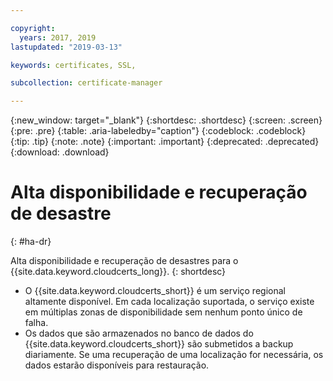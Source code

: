```yaml
---

copyright:
  years: 2017, 2019
lastupdated: "2019-03-13"

keywords: certificates, SSL, 

subcollection: certificate-manager

---
```


{:new_window: target="_blank"}
{:shortdesc: .shortdesc}
{:screen: .screen}
{:pre: .pre}
{:table: .aria-labeledby="caption"}
{:codeblock: .codeblock}
{:tip: .tip}
{:note: .note}
{:important: .important}
{:deprecated: .deprecated}
{:download: .download}

# Alta disponibilidade e recuperação de desastre
{: #ha-dr}

Alta disponibilidade e recuperação de desastres para o {{site.data.keyword.cloudcerts_long}}.
{: shortdesc}

* O {{site.data.keyword.cloudcerts_short}} é um serviço regional altamente disponível. Em cada localização suportada, o serviço existe em múltiplas zonas de disponibilidade sem nenhum ponto único de falha.
* Os dados que são armazenados no banco de dados do {{site.data.keyword.cloudcerts_short}} são submetidos a backup diariamente. Se uma recuperação de uma localização for necessária, os dados estarão disponíveis para restauração.
